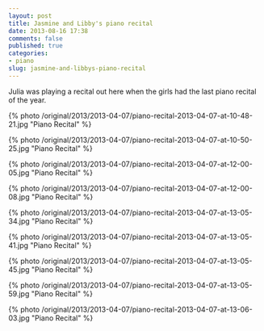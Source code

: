 ```yaml
---
layout: post
title: Jasmine and Libby's piano recital
date: 2013-08-16 17:38
comments: false
published: true
categories:
- piano
slug: jasmine-and-libbys-piano-recital
---
```

Julia was playing a recital out here when the girls had the last piano recital of the year.

{% photo /original/2013/2013-04-07/piano-recital-2013-04-07-at-10-48-21.jpg "Piano Recital" %}

{% photo /original/2013/2013-04-07/piano-recital-2013-04-07-at-10-50-25.jpg "Piano Recital" %}

{% photo /original/2013/2013-04-07/piano-recital-2013-04-07-at-12-00-05.jpg "Piano Recital" %}

{% photo /original/2013/2013-04-07/piano-recital-2013-04-07-at-12-00-08.jpg "Piano Recital" %}

{% photo /original/2013/2013-04-07/piano-recital-2013-04-07-at-13-05-34.jpg "Piano Recital" %}

{% photo /original/2013/2013-04-07/piano-recital-2013-04-07-at-13-05-41.jpg "Piano Recital" %}

{% photo /original/2013/2013-04-07/piano-recital-2013-04-07-at-13-05-45.jpg "Piano Recital" %}

{% photo /original/2013/2013-04-07/piano-recital-2013-04-07-at-13-05-59.jpg "Piano Recital" %}

{% photo /original/2013/2013-04-07/piano-recital-2013-04-07-at-13-06-03.jpg "Piano Recital" %}
